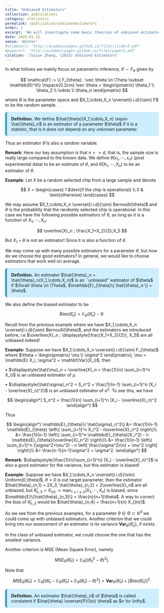 ```yaml
---
title: "Unbiased Estimators"
collection: publications
category: statistics
permalink: /publication/unbiasedestimators
order: 2
excerpt: 'We will investigate some basic theories of unbiased estimators'
date: 2025-01-15
venue: 'Winter'
#slidesurl: 'http://academicpages.github.io/files/slides3.pdf'
#paperurl: 'http://academicpages.github.io/files/paper3.pdf'
citation: 'Jiajun Zhang, (2025) Unbiased Estimators'
---
```


In what follows we mainly focus on parametric inference, $X \sim F_{\theta}$ given by

$$
\mathcal{F} := \{ F_{\theta} : \vec \theta \in \Theta \subset \mathbb{R}^d\} \hspace{0.2cm} \vec \theta = \begin{pmatrix} \theta_1 \\ \theta_2 \\ \vdots \\ \theta_n \end{pmatrix}
$$

where $\Theta$ is the parameter space and $X_1,\cdots,X_n \overset{i.i.d}{\sim} F$ to be the random sample.

<div style="background-color: #cceeff; padding: 1em; border-left: 6px solid #3399cc; border-radius: 8px; margin: 1em 0;">
  <strong>Definition.</strong> We define $\hat{\theta}(X_1,\cdots,X_n) \equiv \hat{\theta}_n$ is an estimator of a parameter $\theta$ if it is a statistic, that is it does not depend on any unknown parameter.
</div>



Thus an estimator $\hat{\theta}$ is also a random variable.

**Remark:** Here our key assumption is that $n>>d$, that is, the sample size is really large compared to the known data. We define $\hat{\theta}(x_1,\cdots,x_n)$ (post experimental data) to be an estimate of $\theta$, and $\hat{\theta}(X_1,\cdots,X_n)$ to be an estimator of $\theta$.

**Example:** Let $X$ be a random selected chip from a large sample and denote

$$
X = \begin{cases} 1 &\text{if the chip is operational} \\ 0 & \text{otherwise} \end{cases}
$$

We may assume $X_1,\cdots,X_n \overset{i.i.d}{\sim} Bernoulli(\theta)$ and $\theta$ is the probability that the randomly selected chip is operational. In this case we have the following possible estimators of $\theta$, as long as it is a function of $X_1,\cdots,X_n$:

$$
\overline{X}_n ; \frac{X_1+X_2}{2};X_5
$$

But $X_1+\theta$ is not an estimator! Since it is also a function of $\theta$.

We may come up with many possible estimators for a parameter $\theta$, but how do we choose the good estimators? In general, we would like to choose estimators that work well on average.



<div style="background-color: #cceeff; padding: 1em; border-left: 6px solid #3399cc; border-radius: 8px; margin: 1em 0;">
  <strong>Definition.</strong> An estimator $\hat{\theta}_n = \hat{\theta}_n(X_1,\cdots,X_n)$ is an ``unbiased'' estimator of $\theta$ if $\forall \theta \in \Theta$, $\mathbb{E}_{\theta}\{ \hat{\theta}_n \} = \theta$.
</div>



We also define the biased estimator to be

$$
Bias(\hat{\theta}_n) = \mathbb{E}_{\theta} \{ \hat{\theta}_n \} - \theta.
$$

Recall from the previous example where we have $X_1,\cdots,X_n \overset{i.i.d}{\sim} Bernoulli(\theta)$, and the estimators we introduced before, i.e $\overline{X}_n ; \displaystyle{\frac{X_1+X_2}{2}}, X_5$ are all unbiased indeed!


**Example:** Suppose we have $X_1,\cdots,X_n \overset{i.i.d}{\sim} F_{\theta}$ where $\theta = \begin{pmatrix} \mu \\ \sigma^2 \end{pmatrix}, \mu = \mathbb{E} X_i, \sigma^2 = \mathbf{Var}(X_i)$, then

$\bullet$ $\displaystyle{\hat{\mu}_n = \overline{X}_n = \frac{1}{n} \sum_{i=1}^n X_i}$ is an unbiased estimator of $\mu$.

$\bullet$ $\displaystyle{\hat{\sigma}_n^2 = S_n^2 = \frac{1}{n-1} \sum_{i=1}^n (X_i - \overline{X}_n)^2}$ is  an unbiased estimator of $\sigma^2$. To see this, we have

$$
\begin{align*}
S_n^2 = \frac{1}{n} \sum_{i=1}^n (X_i - \overline{X}_n)^2
\end{align*}
$$

Thus

$$
\begin{align*}
\mathbb{E}_{\theta}\{ \hat{\sigma}_n^2\} &= \frac{1}{n-1} \mathbb{E}_{\theta} \left\{ \sum_{i=1}^n X_i^2 - n\overline{X}_n^2 \right\}\\
&= \frac{1}{n-1} \left\{ \sum_{i=1}^n \mathbb{E}_{\theta}(X_i^2) - n \mathbb{E}_{\theta}(\overline{X}_n^2) \right\}\\
&= \frac{1}{n-1} \left\{ \sum_{i=1}^n (\sigma^2+\mu^2) - n \left[ \frac{\sigma^2}{n} + \mu^2 \right] \right\}\\
&= \frac{n-1}{n-1}\sigma^2 = \sigma^2.
\end{align*}
$$


**Remark:** $\displaystyle{\frac{1}{n}\sum_{i=1}^n} (X_i - \overline{X}_n)^2$ is also a good estimator for the variance, but this estimator is biased!

**Example:** Suppose we have $X_1,\cdots,X_n \overset{i.i.d}{\sim} Uniform(0,\theta)$, $\theta>0$ is out target parameter, then the estimator $\hat{\theta}_{n,1} = 2X_3, \hat{\theta}_{n,2} = 2\overline{X}_n$ are all unbiased, but $\hat{\theta}_{n,3} = X_{(n)} := \max_{1 \leq i \leq n}(X_1,\cdots,X_n)$ is biased, since $\mathbb{E}\{\hat{\theta}_{n,3}\} = \frac{n}{n+1}\theta$. A way to correct the bias of $\hat{\theta}_{n,3}$ would be $\hat{\theta}_{n,4} = \frac{n+1}{n} X_{(n)}$.

As we see from the previous examples, for a parameter $\theta \in \Theta \subset \mathbb{R}^d$ we could come up with unbiased estimators. Another criterion that we could bring into our assessment of an estimator is its variance $\mathbf{Var}_{\theta}\{ \hat{\theta}_n \}$, if exists.

In the class of unbiased estimator, we could choose the one that has the smallest variance.

Another criterion is MSE (Mean Square Error), namely

$$
MSE_{\theta}(\hat{\theta}_n) = \mathbb{E}_{\theta}[(\hat{\theta}_n^2 - \theta)^2].
$$

Note that

$$
MSE_{\theta}(\hat{\theta}_n) = \mathbb{E}_{\theta}[(\hat{\theta}_n - \mathbb{E}_{\theta}(\hat{\theta}_n) + \mathbb{E}_{\theta}(\hat{\theta}_n)-\theta)^2] = \mathbf{Var}_{\theta}(\hat{\theta}_n) + [Bias(\hat{\theta}_n)]^2.
$$


<div style="background-color: #cceeff; padding: 1em; border-left: 6px solid #3399cc; border-radius: 8px; margin: 1em 0;">
  <strong>Definition.</strong> An estimator $\hat{\theta}_n$ of $\theta$ is called consistent if $\hat{\theta} \overset{P}{\to} \theta$ as $n \to \infty$.
</div>

































